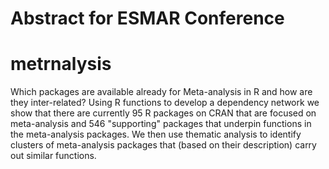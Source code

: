 # Abstract for ESMAR Conference 

# metrnalysis

Which packages are available already for Meta-analysis in R and how are they inter-related? Using R functions to develop a dependency network we show that there are currently 95 R packages on CRAN that are focused on meta-analysis and 546 "supporting" packages that underpin functions in the meta-analysis packages. We then use thematic analysis to identify clusters of meta-analysis packages that (based on their description) carry out similar functions.  
